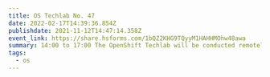 ```yaml
---
title: OS Techlab No. 47
date: 2022-02-17T14:39:36.854Z
publishdate: 2021-11-12T14:47:14.358Z
event_link: https://share.hsforms.com/1bQZ2KHG9TQyyM1HAHHMOhw48awa
summary: 14:00 to 17:00 The OpenShift Techlab will be conducted remotely.
tags:
  - os
---
```

